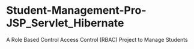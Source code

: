 # Student-Management-Pro-JSP_Servlet_Hibernate
A Role Based Control Access Control (RBAC) Project to Manage Students

